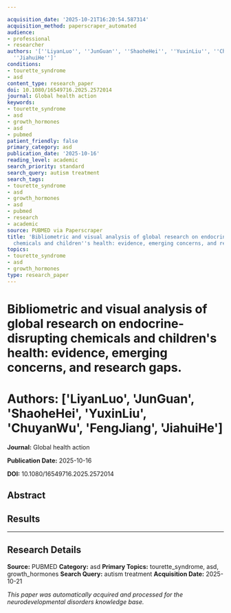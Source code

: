 ```yaml
---

acquisition_date: '2025-10-21T16:20:54.587314'
acquisition_method: paperscraper_automated
audience:
- professional
- researcher
authors: '[''LiyanLuo'', ''JunGuan'', ''ShaoheHei'', ''YuxinLiu'', ''ChuyanWu'', ''FengJiang'',
  ''JiahuiHe'']'
conditions:
- tourette_syndrome
- asd
content_type: research_paper
doi: 10.1080/16549716.2025.2572014
journal: Global health action
keywords:
- tourette_syndrome
- asd
- growth_hormones
- asd
- pubmed
patient_friendly: false
primary_category: asd
publication_date: '2025-10-16'
reading_level: academic
search_priority: standard
search_query: autism treatment
search_tags:
- tourette_syndrome
- asd
- growth_hormones
- asd
- pubmed
- research
- academic
source: PUBMED via Paperscraper
title: 'Bibliometric and visual analysis of global research on endocrine-disrupting
  chemicals and children''s health: evidence, emerging concerns, and research gaps.'
topics:
- tourette_syndrome
- asd
- growth_hormones
type: research_paper
---
```




# Bibliometric and visual analysis of global research on endocrine-disrupting chemicals and children's health: evidence, emerging concerns, and research gaps.

# **Authors:** ['LiyanLuo', 'JunGuan', 'ShaoheHei', 'YuxinLiu', 'ChuyanWu', 'FengJiang', 'JiahuiHe']

**Journal:** Global health action

**Publication Date:** 2025-10-16

**DOI:** 10.1080/16549716.2025.2572014

## Abstract

## Results

---

## Research Details

**Source:** PUBMED
**Category:** asd
**Primary Topics:** tourette_syndrome, asd, growth_hormones
**Search Query:** autism treatment
**Acquisition Date:** 2025-10-21

*This paper was automatically acquired and processed for the neurodevelopmental disorders knowledge base.*
